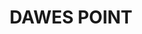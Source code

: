 ---
lastmod: '2025-04-06T06:05:20+00:00'
latitude: -33.859953
layout: suburb
longitude: 151.256649
postcode: '2000'
state: NSW
title: DAWES POINT
url: /nsw/dawes-point/
---